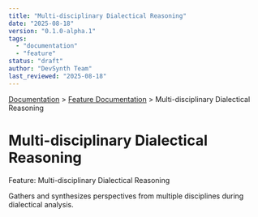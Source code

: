 ```yaml
---
title: "Multi-disciplinary Dialectical Reasoning"
date: "2025-08-18"
version: "0.1.0-alpha.1"
tags:
  - "documentation"
  - "feature"
status: "draft"
author: "DevSynth Team"
last_reviewed: "2025-08-18"
---
```

<div class="breadcrumbs">
<a href="../index.md">Documentation</a> &gt; <a href="index.md">Feature Documentation</a> &gt; Multi-disciplinary Dialectical Reasoning
</div>

# Multi-disciplinary Dialectical Reasoning

Feature: Multi-disciplinary Dialectical Reasoning

Gathers and synthesizes perspectives from multiple disciplines during dialectical analysis.
